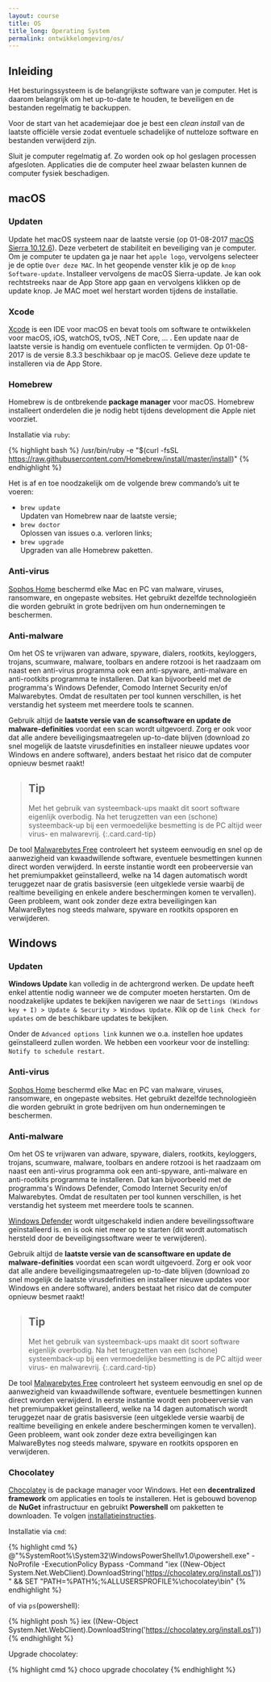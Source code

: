 ```yaml
---
layout: course
title: OS
title_long: Operating System
permalink: ontwikkelomgeving/os/
---
```


Inleiding
---------

Het besturingssysteem is de belangrijkste software van je computer. Het is daarom belangrijk om het up-to-date te houden, te beveiligen en de bestanden regelmatig te backuppen.

Voor de start van het academiejaar doe je best een *clean install* van de laatste officiële versie zodat eventuele schadelijke of nutteloze software en bestanden verwijderd zijn.

Sluit je computer regelmatig af. Zo worden ook op hol geslagen processen afgesloten. Applicaties die de computer heel zwaar belasten kunnen de computer fysiek beschadigen.

macOS
-----

### Updaten

Update het macOS systeem naar de laatste versie (op 01-08-2017 [macOS Sierra 10.12.6](https://support.apple.com/nl-nl/HT207835)). Deze verbetert de stabiliteit en beveiliging van je computer. Om je computer te updaten ga je naar het `apple logo`, vervolgens selecteer je de optie `Over deze MAC`. In het geopende venster klik je op de `knop Software-update`. Installeer vervolgens de macOS Sierra-update. Je kan ook rechtstreeks naar de App Store app gaan en vervolgens klikken op de update knop. Je MAC moet wel herstart worden tijdens de installatie.

### Xcode

[Xcode](https://developer.apple.com/xcode/) is een IDE voor macOS en bevat tools om software te ontwikkelen voor macOS, iOS, watchOS, tvOS, .NET Core, ... . Een update naar de laatste versie is handig om eventuele conflicten te vermijden. Op 01-08-2017 is de versie 8.3.3 beschikbaar op je macOS. Gelieve deze update te installeren via de App Store.

### Homebrew

Homebrew is de ontbrekende **package manager** voor macOS. Homebrew installeert onderdelen die je nodig hebt tijdens development die Apple niet voorziet.

Installatie via `ruby`:

{% highlight bash %}
/usr/bin/ruby -e "$(curl -fsSL https://raw.githubusercontent.com/Homebrew/install/master/install)"
{% endhighlight %}

Het is af en toe noodzakelijk om de volgende brew commando’s uit te voeren:

- `brew update`  
Updaten van Homebrew naar de laatste versie;
- `brew doctor`  
Oplossen van issues o.a. verloren links;
- `brew upgrade`  
Upgraden van alle Homebrew paketten.

### Anti-virus

[Sophos Home](https://home.sophos.com/) beschermd elke Mac en PC van malware, viruses, ransomware, en ongepaste websites. Het gebruikt dezelfde technologieën die worden gebruikt in grote bedrijven om hun ondernemingen te beschermen.

### Anti-malware

Om het OS te vrijwaren van adware, spyware, dialers, rootkits, keyloggers, trojans, scumware, malware, toolbars en andere rotzooi is het raadzaam om naast een anti-virus programma ook een anti-spyware, anti-malware en anti-rootkits programma te installeren. Dat kan bijvoorbeeld met de programma's Windows Defender, Comodo Internet Security en/of Malwarebytes. Omdat de resultaten per tool kunnen verschillen, is het verstandig het systeem met meerdere tools te scannen.

Gebruik altijd de **laatste versie van de scansoftware en update de malware-definities** voordat een scan wordt uitgevoerd. Zorg er ook voor dat alle andere beveiligingsmaatregelen up-to-date blijven (download zo snel mogelijk de laatste virusdefinities en installeer nieuwe updates voor Windows en andere software), anders bestaat het risico dat de computer opnieuw besmet raakt!

> Tip
> ---
> Met het gebruik van systeemback-ups maakt dit soort software eigenlijk overbodig. Na het terugzetten van een (schone) systeemback-up bij een vermoedelijke besmetting is de PC altijd weer virus- en malwarevrij.
{:.card.card-tip}

De tool [Malwarebytes Free](https://nl.malwarebytes.com/mac/) controleert het systeem eenvoudig en snel op de aanwezigheid van kwaadwillende software, eventuele besmettingen kunnen direct worden verwijderd. In eerste instantie wordt een probeerversie van het premiumpakket geïnstalleerd, welke na 14 dagen automatisch wordt teruggezet naar de gratis basisversie (een uitgeklede versie waarbij de realtime beveiliging en enkele andere beschermingen komen te vervallen). Geen probleem, want ook zonder deze extra beveiligingen kan MalwareBytes nog steeds malware, spyware en rootkits opsporen en verwijderen.

Windows
-------

### Updaten

**Windows Update** kan volledig in de achtergrond werken. De update heeft enkel attentie nodig wanneer we de computer moeten herstarten. Om de noodzakelijke updates te bekijken navigeren we naar de `Settings (Windows key + I) > Update & Security > Windows Update`. Klik op de `link Check for updates` om de beschikbare updates te bekijken.

Onder de `Advanced options link` kunnen we o.a. instellen hoe updates geïnstalleerd zullen worden. We hebben een voorkeur voor de instelling: `Notify to schedule restart`.

### Anti-virus

[Sophos Home](https://home.sophos.com/) beschermd elke Mac en PC van malware, viruses, ransomware, en ongepaste websites. Het gebruikt dezelfde technologieën die worden gebruikt in grote bedrijven om hun ondernemingen te beschermen.

### Anti-malware

Om het OS te vrijwaren van adware, spyware, dialers, rootkits, keyloggers, trojans, scumware, malware, toolbars en andere rotzooi is het raadzaam om naast een anti-virus programma ook een anti-spyware, anti-malware en anti-rootkits programma te installeren. Dat kan bijvoorbeeld met de programma's Windows Defender, Comodo Internet Security en/of Malwarebytes. Omdat de resultaten per tool kunnen verschillen, is het verstandig het systeem met meerdere tools te scannen.

[Windows Defender](https://www.microsoft.com/en-us/windows/windows-defender) wordt uitgeschakeld indien andere beveilingssoftware geïnstalleerd is. en is ook niet meer op te starten (dit wordt automatisch hersteld door de beveiligingssoftware weer te verwijderen).

Gebruik altijd de **laatste versie van de scansoftware en update de malware-definities** voordat een scan wordt uitgevoerd. Zorg er ook voor dat alle andere beveiligingsmaatregelen up-to-date blijven (download zo snel mogelijk de laatste virusdefinities en installeer nieuwe updates voor Windows en andere software), anders bestaat het risico dat de computer opnieuw besmet raakt!

> Tip
> ---
> Met het gebruik van systeemback-ups maakt dit soort software eigenlijk overbodig. Na het terugzetten van een (schone) systeemback-up bij een vermoedelijke besmetting is de PC altijd weer virus- en malwarevrij.
{:.card.card-tip}

De tool [Malwarebytes Free](http://www.malwarebytes.org/antimalware/) controleert het systeem eenvoudig en snel op de aanwezigheid van kwaadwillende software, eventuele besmettingen kunnen direct worden verwijderd. In eerste instantie wordt een probeerversie van het premiumpakket geïnstalleerd, welke na 14 dagen automatisch wordt teruggezet naar de gratis basisversie (een uitgeklede versie waarbij de realtime beveiliging en enkele andere beschermingen komen te vervallen). Geen probleem, want ook zonder deze extra beveiligingen kan MalwareBytes nog steeds malware, spyware en rootkits opsporen en verwijderen.

### Chocolatey

[Chocolatey](https://chocolatey.org/) is de package manager voor Windows. Het een **decentralized framework** om applicaties en tools te installeren. Het is gebouwd bovenop de **NuGet** infrastructuur en gebruikt **Powershell** om pakketten te downloaden. Te volgen [installatieinstructies](https://chocolatey.org/install).

Installatie via `cmd`:

{% highlight cmd %}
@"%SystemRoot%\System32\WindowsPowerShell\v1.0\powershell.exe" -NoProfile -ExecutionPolicy Bypass -Command "iex ((New-Object System.Net.WebClient).DownloadString('https://chocolatey.org/install.ps1'))" && SET "PATH=%PATH%;%ALLUSERSPROFILE%\chocolatey\bin"
{% endhighlight %}

of via `ps`(powershell):

{% highlight posh %}
iex ((New-Object System.Net.WebClient).DownloadString('https://chocolatey.org/install.ps1'))
{% endhighlight %}

Upgrade chocolatey:

{% highlight cmd %}
choco upgrade chocolatey
{% endhighlight %}